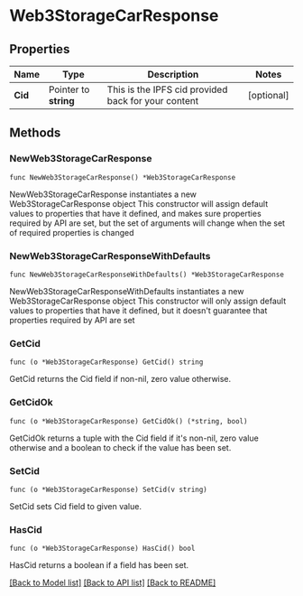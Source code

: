 # Web3StorageCarResponse

## Properties

Name | Type | Description | Notes
------------ | ------------- | ------------- | -------------
**Cid** | Pointer to **string** | This is the IPFS cid provided back for your content | [optional] 

## Methods

### NewWeb3StorageCarResponse

`func NewWeb3StorageCarResponse() *Web3StorageCarResponse`

NewWeb3StorageCarResponse instantiates a new Web3StorageCarResponse object
This constructor will assign default values to properties that have it defined,
and makes sure properties required by API are set, but the set of arguments
will change when the set of required properties is changed

### NewWeb3StorageCarResponseWithDefaults

`func NewWeb3StorageCarResponseWithDefaults() *Web3StorageCarResponse`

NewWeb3StorageCarResponseWithDefaults instantiates a new Web3StorageCarResponse object
This constructor will only assign default values to properties that have it defined,
but it doesn't guarantee that properties required by API are set

### GetCid

`func (o *Web3StorageCarResponse) GetCid() string`

GetCid returns the Cid field if non-nil, zero value otherwise.

### GetCidOk

`func (o *Web3StorageCarResponse) GetCidOk() (*string, bool)`

GetCidOk returns a tuple with the Cid field if it's non-nil, zero value otherwise
and a boolean to check if the value has been set.

### SetCid

`func (o *Web3StorageCarResponse) SetCid(v string)`

SetCid sets Cid field to given value.

### HasCid

`func (o *Web3StorageCarResponse) HasCid() bool`

HasCid returns a boolean if a field has been set.


[[Back to Model list]](../README.md#documentation-for-models) [[Back to API list]](../README.md#documentation-for-api-endpoints) [[Back to README]](../README.md)


